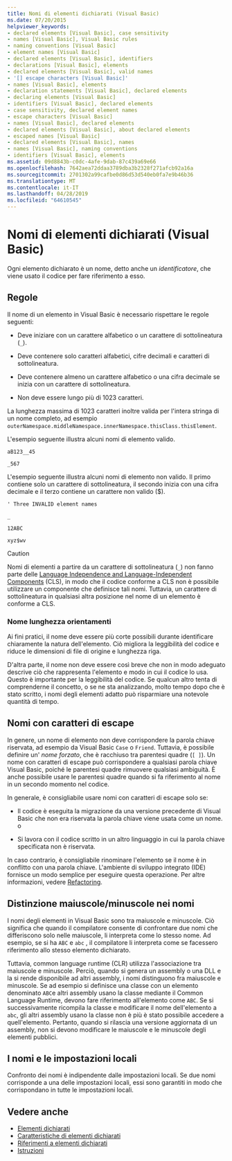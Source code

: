 ```yaml
---
title: Nomi di elementi dichiarati (Visual Basic)
ms.date: 07/20/2015
helpviewer_keywords:
- declared elements [Visual Basic], case sensitivity
- names [Visual Basic], Visual Basic rules
- naming conventions [Visual Basic]
- element names [Visual Basic]
- declared elements [Visual Basic], identifiers
- declarations [Visual Basic], elements
- declared elements [Visual Basic], valid names
- '[] escape characters [Visual Basic]'
- names [Visual Basic], elements
- declaration statements [Visual Basic], declared elements
- declaring elements [Visual Basic]
- identifiers [Visual Basic], declared elements
- case sensitivity, declared element names
- escape characters [Visual Basic]
- names [Visual Basic], declared elements
- declared elements [Visual Basic], about declared elements
- escaped names [Visual Basic]
- declared elements [Visual Basic], names
- names [Visual Basic], naming conventions
- identifiers [Visual Basic], elements
ms.assetid: 09d8843b-c0dc-4afe-9dab-87c439a69e66
ms.openlocfilehash: 7642aea72ddaa3789dba3b2328f271afcb92a16a
ms.sourcegitcommit: 2701302a99cafbe0d86d53d540eb0fa7e9b46b36
ms.translationtype: MT
ms.contentlocale: it-IT
ms.lasthandoff: 04/28/2019
ms.locfileid: "64610545"
---
```

# <a name="declared-element-names-visual-basic"></a>Nomi di elementi dichiarati (Visual Basic)
Ogni elemento dichiarato è un nome, detto anche un *identificatore*, che viene usato il codice per fare riferimento a esso.  
  
## <a name="rules"></a>Regole  
 Il nome di un elemento in Visual Basic è necessario rispettare le regole seguenti:  
  
- Deve iniziare con un carattere alfabetico o un carattere di sottolineatura (`_`).  
  
- Deve contenere solo caratteri alfabetici, cifre decimali e caratteri di sottolineatura.  
  
- Deve contenere almeno un carattere alfabetico o una cifra decimale se inizia con un carattere di sottolineatura.  
  
- Non deve essere lungo più di 1023 caratteri.  
  
 La lunghezza massima di 1023 caratteri inoltre valida per l'intera stringa di un nome completo, ad esempio `outerNamespace.middleNamespace.innerNamespace.thisClass.thisElement`.  
  
 L'esempio seguente illustra alcuni nomi di elemento valido.  
  
 `aB123__45`  
  
 `_567`  
  
 L'esempio seguente illustra alcuni nomi di elemento non valido. Il primo contiene solo un carattere di sottolineatura, il secondo inizia con una cifra decimale e il terzo contiene un carattere non valido ($).  
  
 `' Three INVALID element names`  
  
 `_`  
  
 `12ABC`  
  
 `xyz$wv`  
  
> [!CAUTION]
>  Nomi di elementi a partire da un carattere di sottolineatura (`_`) non fanno parte delle [Language Independence and Language-Independent Components](../../../../standard/language-independence-and-language-independent-components.md) (CLS), in modo che il codice conforme a CLS non è possibile utilizzare un componente che definisce tali nomi. Tuttavia, un carattere di sottolineatura in qualsiasi altra posizione nel nome di un elemento è conforme a CLS.  
  
### <a name="name-length-guidelines"></a>Nome lunghezza orientamenti  
 Ai fini pratici, il nome deve essere più corte possibili durante identificare chiaramente la natura dell'elemento. Ciò migliora la leggibilità del codice e riduce le dimensioni di file di origine e lunghezza riga.  
  
 D'altra parte, il nome non deve essere così breve che non in modo adeguato descrive ciò che rappresenta l'elemento e modo in cui il codice lo usa. Questo è importante per la leggibilità del codice. Se qualcun altro tenta di comprenderne il concetto, o se ne sta analizzando, molto tempo dopo che è stato scritto, i nomi degli elementi adatto può risparmiare una notevole quantità di tempo.  
  
## <a name="escaped-names"></a>Nomi con caratteri di escape  
 In genere, un nome di elemento non deve corrispondere la parola chiave riservata, ad esempio da Visual Basic `Case` o `Friend`. Tuttavia, è possibile definire un' *nome forzato*, che è racchiuso tra parentesi quadre (`[ ]`). Un nome con caratteri di escape può corrispondere a qualsiasi parola chiave Visual Basic, poiché le parentesi quadre rimuovere qualsiasi ambiguità. È anche possibile usare le parentesi quadre quando si fa riferimento al nome in un secondo momento nel codice.  
  
 In generale, è consigliabile usare nomi con caratteri di escape solo se:  
  
- Il codice è eseguita la migrazione da una versione precedente di Visual Basic che non era riservata la parola chiave viene usata come un nome. o  
  
- Si lavora con il codice scritto in un altro linguaggio in cui la parola chiave specificata non è riservata.  
  
 In caso contrario, è consigliabile rinominare l'elemento se il nome è in conflitto con una parola chiave. L'ambiente di sviluppo integrato (IDE) fornisce un modo semplice per eseguire questa operazione. Per altre informazioni, vedere [Refactoring](/visualstudio/vb-ide/refactoring-vb).  
  
## <a name="case-sensitivity-in-names"></a>Distinzione maiuscole/minuscole nei nomi  
 I nomi degli elementi in Visual Basic sono tra maiuscole e minuscole. Ciò significa che quando il compilatore consente di confrontare due nomi che differiscono solo nelle maiuscole, li interpreta come lo stesso nome. Ad esempio, se si ha `ABC` e `abc` , il compilatore li interpreta come se facessero riferimento allo stesso elemento dichiarato.  
  
 Tuttavia, common language runtime (CLR) utilizza l'associazione tra maiuscole e minuscole. Perciò, quando si genera un assembly o una DLL e la si rende disponibile ad altri assembly, i nomi distinguono fra maiuscole e minuscole. Se ad esempio si definisce una classe con un elemento denominato `ABC`e altri assembly usano la classe mediante il Common Language Runtime, devono fare riferimento all'elemento come `ABC`. Se si successivamente ricompila la classe e modificare il nome dell'elemento a `abc`, gli altri assembly usano la classe non è più è stato possibile accedere a quell'elemento. Pertanto, quando si rilascia una versione aggiornata di un assembly, non si devono modificare le maiuscole e le minuscole degli elementi pubblici.  
  
## <a name="names-and-locales"></a>I nomi e le impostazioni locali  
 Confronto dei nomi è indipendente dalle impostazioni locali. Se due nomi corrisponde a una delle impostazioni locali, essi sono garantiti in modo che corrispondano in tutte le impostazioni locali.  
  
## <a name="see-also"></a>Vedere anche

- [Elementi dichiarati](../../../../visual-basic/programming-guide/language-features/declared-elements/index.md)
- [Caratteristiche di elementi dichiarati](../../../../visual-basic/programming-guide/language-features/declared-elements/declared-element-characteristics.md)
- [Riferimenti a elementi dichiarati](../../../../visual-basic/programming-guide/language-features/declared-elements/references-to-declared-elements.md)
- [Istruzioni](../../../../visual-basic/language-reference/statements/index.md)
